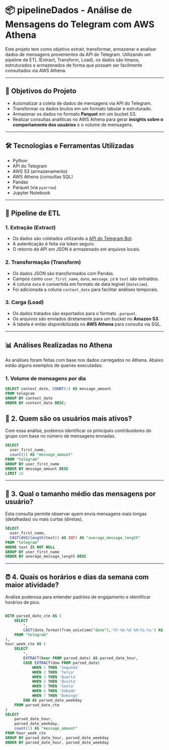 # 📦 pipelineDados - Análise de Mensagens do Telegram com AWS Athena

Este projeto tem como objetivo extrair, transformar, armazenar e analisar dados de mensagens provenientes da API do Telegram. Utilizando um pipeline de ETL (Extract, Transform, Load), os dados são limpos, estruturados e armazenados de forma que possam ser facilmente consultados via AWS Athena.

---

## 🚀 Objetivos do Projeto

- Automatizar a coleta de dados de mensagens via API do Telegram.
- Transformar os dados brutos em um formato tabular e estruturado.
- Armazenar os dados no formato **Parquet** em um bucket S3.
- Realizar consultas analíticas no AWS Athena para gerar **insights sobre o comportamento dos usuários** e o volume de mensagens.

---

## 🛠️ Tecnologias e Ferramentas Utilizadas

- Python
- API do Telegram
- AWS S3 (armazenamento)
- AWS Athena (consultas SQL)
- Pandas
- Parquet (via `pyarrow`)
- Jupyter Notebook

---

## 🧪 Pipeline de ETL

### 1. **Extração (Extract)**

- Os dados são coletados utilizando a [API do Telegram Bot](https://core.telegram.org/bots/api).
- A autenticação é feita via token seguro.
- O retorno da API em JSON é armazenado em arquivos locais.

### 2. **Transformação (Transform)**

- Os dados JSON são transformados com Pandas.
- Campos como `user_first_name`, `date`, `message_id` e `text` são extraídos.
- A coluna `date` é convertida em formato de data legível (`datetime`).
- Foi adicionada a coluna `context_date` para facilitar análises temporais.

### 3. **Carga (Load)**

- Os dados tratados são exportados para o formato `.parquet`.
- Os arquivos são enviados diretamente para um bucket no **Amazon S3**.
- A tabela é então disponibilizada no **AWS Athena** para consulta via SQL.

---

## 📊 Análises Realizadas no Athena

As análises foram feitas com base nos dados carregados no Athena. Abaixo estão alguns exemplos de queries executadas:

### 1. Volume de mensagens por dia

```sql
SELECT context_date, COUNT(1) AS message_amount
FROM telegram
GROUP BY context_date
ORDER BY context_date DESC;
```
## 👥 2. Quem são os usuários mais ativos?
Com essa análise, podemos identificar os principais contribuidores do grupo com base no número de mensagens enviadas.

```sql
SELECT
  user_first_name,
  count(1) AS "message_amount"
FROM "telegram"
GROUP BY user_first_name
ORDER BY message_amount DESC
LIMIT 10
```
---
## 📝 3. Qual o tamanho médio das mensagens por usuário?
Esta consulta permite observar quem envia mensagens mais longas (detalhadas) ou mais curtas (diretas).

``` sql
SELECT
  user_first_name,
  CAST(AVG(length(text)) AS INT) AS "average_message_length"
FROM "telegram"
WHERE text IS NOT NULL
GROUP BY user_first_name
ORDER BY average_message_length DESC
```
---
## ⏰ 4. Quais os horários e dias da semana com maior atividade?
Análise poderosa para entender padrões de engajamento e identificar horários de pico.

```sql

WITH parsed_date_cte AS (
    SELECT
        *,
        CAST(date_format(from_unixtime("date"),'%Y-%m-%d %H:%i:%s') AS timestamp) AS parsed_date
    FROM "telegram"
),
hour_week_cte AS (
    SELECT
        *,
        EXTRACT(hour FROM parsed_date) AS parsed_date_hour,
        CASE EXTRACT(dow FROM parsed_date)
            WHEN 1 THEN 'Segunda'
            WHEN 2 THEN 'Terça'
            WHEN 3 THEN 'Quarta'
            WHEN 4 THEN 'Quinta'
            WHEN 5 THEN 'Sexta'
            WHEN 6 THEN 'Sábado'
            WHEN 7 THEN 'Domingo'
        END AS parsed_date_weekday
    FROM parsed_date_cte
)
SELECT
    parsed_date_hour,
    parsed_date_weekday,
    count(1) AS "message_amount"
FROM hour_week_cte
GROUP BY parsed_date_hour, parsed_date_weekday
ORDER BY parsed_date_hour, parsed_date_weekday
```
